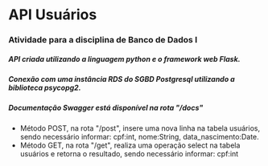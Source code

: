 # API Usuários

### Atividade para a disciplina de Banco de Dados I

##### API criada utilizando a linguagem python e o framework web Flask.
##### Conexão com uma instância RDS do SGBD Postgresql utilizando a biblioteca psycopg2.
##### Documentação Swagger está disponível na rota "/docs"

- Método POST, na rota "/post", insere uma nova linha na tabela usuários, sendo necessário informar: cpf:int, nome:String, data_nascimento:Date.
- Método GET, na rota "/get", realiza uma operação select na tabela usuários e retorna o resultado, sendo necessário informar: cpf:int


